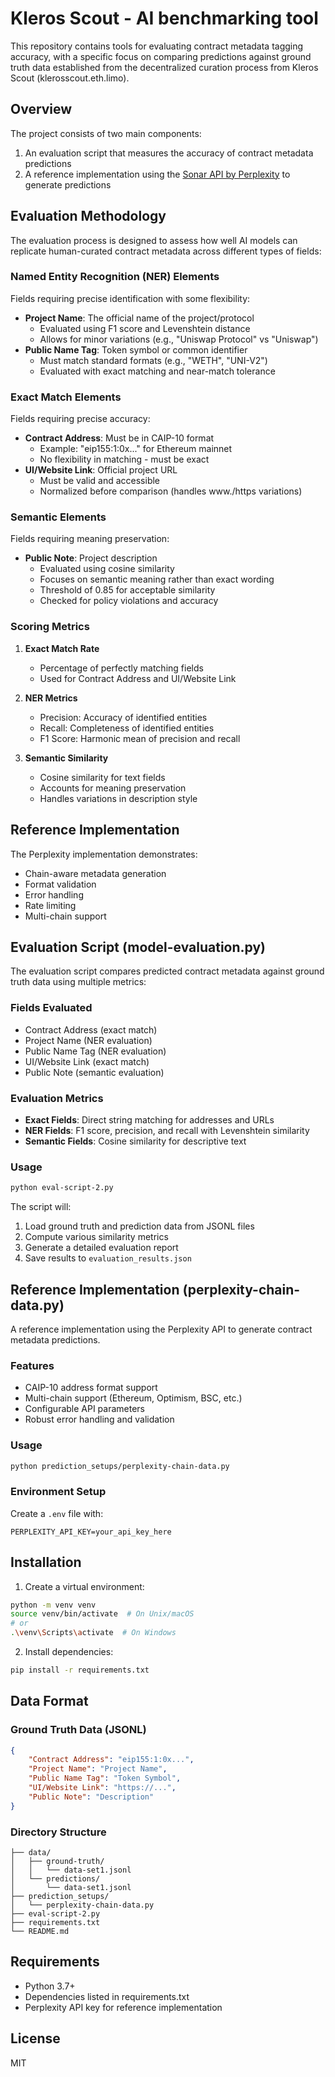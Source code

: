 # Kleros Scout - AI benchmarking tool

This repository contains tools for evaluating contract metadata tagging accuracy, with a specific focus on comparing predictions against ground truth data established from the decentralized curation process from Kleros Scout (klerosscout.eth.limo).

## Overview

The project consists of two main components:
1. An evaluation script that measures the accuracy of contract metadata predictions
2. A reference implementation using the [Sonar API by Perplexity](https://docs.perplexity.ai/home) to generate predictions

## Evaluation Methodology

The evaluation process is designed to assess how well AI models can replicate human-curated contract metadata across different types of fields:

### Named Entity Recognition (NER) Elements
Fields requiring precise identification with some flexibility:
- **Project Name**: The official name of the project/protocol
  - Evaluated using F1 score and Levenshtein distance
  - Allows for minor variations (e.g., "Uniswap Protocol" vs "Uniswap")
- **Public Name Tag**: Token symbol or common identifier
  - Must match standard formats (e.g., "WETH", "UNI-V2")
  - Evaluated with exact matching and near-match tolerance

### Exact Match Elements
Fields requiring precise accuracy:
- **Contract Address**: Must be in CAIP-10 format
  - Example: "eip155:1:0x..." for Ethereum mainnet
  - No flexibility in matching - must be exact
- **UI/Website Link**: Official project URL
  - Must be valid and accessible
  - Normalized before comparison (handles www./https variations)

### Semantic Elements
Fields requiring meaning preservation:
- **Public Note**: Project description
  - Evaluated using cosine similarity
  - Focuses on semantic meaning rather than exact wording
  - Threshold of 0.85 for acceptable similarity
  - Checked for policy violations and accuracy

### Scoring Metrics

1. **Exact Match Rate**
   - Percentage of perfectly matching fields
   - Used for Contract Address and UI/Website Link

2. **NER Metrics**
   - Precision: Accuracy of identified entities
   - Recall: Completeness of identified entities
   - F1 Score: Harmonic mean of precision and recall

3. **Semantic Similarity**
   - Cosine similarity for text fields
   - Accounts for meaning preservation
   - Handles variations in description style

## Reference Implementation

The Perplexity implementation demonstrates:
- Chain-aware metadata generation
- Format validation
- Error handling
- Rate limiting
- Multi-chain support

## Evaluation Script (model-evaluation.py)

The evaluation script compares predicted contract metadata against ground truth data using multiple metrics:

### Fields Evaluated
- Contract Address (exact match)
- Project Name (NER evaluation)
- Public Name Tag (NER evaluation)
- UI/Website Link (exact match)
- Public Note (semantic evaluation)

### Evaluation Metrics
- **Exact Fields**: Direct string matching for addresses and URLs
- **NER Fields**: F1 score, precision, and recall with Levenshtein similarity
- **Semantic Fields**: Cosine similarity for descriptive text

### Usage
```bash
python eval-script-2.py
```

The script will:
1. Load ground truth and prediction data from JSONL files
2. Compute various similarity metrics
3. Generate a detailed evaluation report
4. Save results to `evaluation_results.json`

## Reference Implementation (perplexity-chain-data.py)

A reference implementation using the Perplexity API to generate contract metadata predictions.

### Features
- CAIP-10 address format support
- Multi-chain support (Ethereum, Optimism, BSC, etc.)
- Configurable API parameters
- Robust error handling and validation

### Usage
```bash
python prediction_setups/perplexity-chain-data.py
```

### Environment Setup
Create a `.env` file with:
```
PERPLEXITY_API_KEY=your_api_key_here
```

## Installation

1. Create a virtual environment:
```bash
python -m venv venv
source venv/bin/activate  # On Unix/macOS
# or
.\venv\Scripts\activate  # On Windows
```

2. Install dependencies:
```bash
pip install -r requirements.txt
```

## Data Format

### Ground Truth Data (JSONL)
```json
{
    "Contract Address": "eip155:1:0x...",
    "Project Name": "Project Name",
    "Public Name Tag": "Token Symbol",
    "UI/Website Link": "https://...",
    "Public Note": "Description"
}
```

### Directory Structure
```
├── data/
│   ├── ground-truth/
│   │   └── data-set1.jsonl
│   └── predictions/
│       └── data-set1.jsonl
├── prediction_setups/
│   └── perplexity-chain-data.py
├── eval-script-2.py
├── requirements.txt
└── README.md
```

## Requirements
- Python 3.7+
- Dependencies listed in requirements.txt
- Perplexity API key for reference implementation

## License
MIT